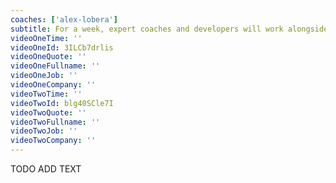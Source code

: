 ```yaml
---
coaches: ['alex-lobera']
subtitle: For a week, expert coaches and developers will work alongside you in Hong Kong to master the React ecosystem so you return to work as a React specialist
videoOneTime: ''
videoOneId: 3ILCb7drlis
videoOneQuote: ''
videoOneFullname: ''
videoOneJob: ''
videoOneCompany: ''
videoTwoTime: ''
videoTwoId: blg40SCle7I
videoTwoQuote: ''
videoTwoFullname: ''
videoTwoJob: ''
videoTwoCompany: ''
---
```


TODO ADD TEXT
